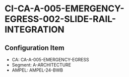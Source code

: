 # CI-CA-A-005-EMERGENCY-EGRESS-002-SLIDE-RAIL-INTEGRATION

## Configuration Item
- CA: CA-A-005-EMERGENCY-EGRESS
- Segment: A-ARCHITECTURE
- AMPEL: AMPEL-24-BWB

